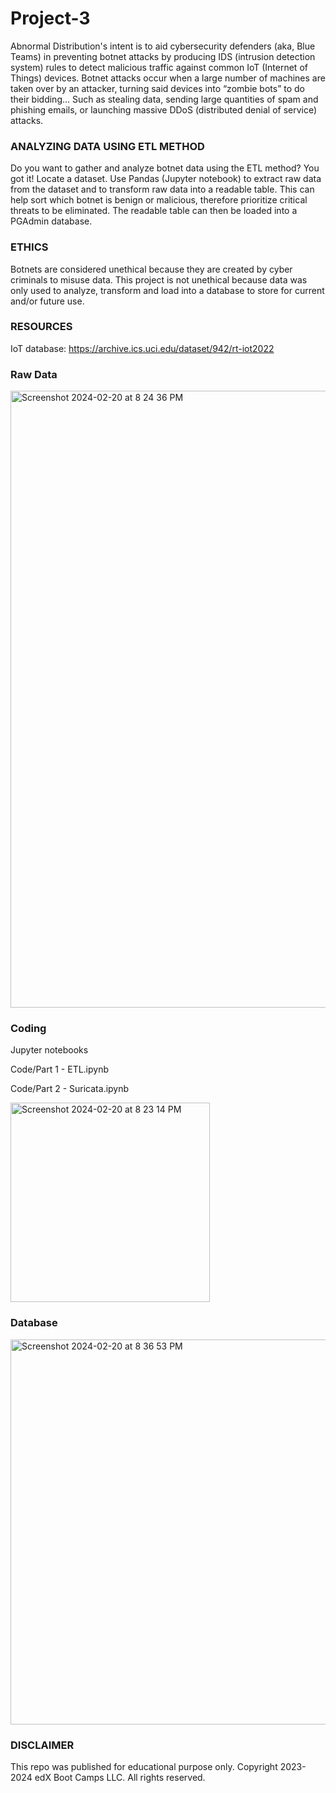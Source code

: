 # Project-3

Abnormal Distribution's intent is to aid cybersecurity defenders (aka, Blue Teams) in preventing botnet attacks by producing IDS (intrusion detection system) rules to detect malicious traffic against common IoT (Internet of Things) devices. Botnet attacks occur when a large number of machines are taken over by an attacker, turning said devices into “zombie bots” to do their bidding… Such as stealing data, sending large quantities of spam and phishing emails, or launching massive DDoS (distributed denial of service) attacks.
  
### ANALYZING DATA USING ETL METHOD

Do you want to gather and analyze botnet data using the ETL method?  You got it!
  Locate a dataset.
  Use Pandas (Jupyter notebook) to extract raw data from the dataset and to transform raw data into a readable table.
    This can help sort which botnet is benign or malicious, therefore prioritize critical threats to be eliminated.
  The readable table can then be loaded into a PGAdmin database.
  
### ETHICS

Botnets are considered unethical because they are created by cyber criminals to misuse data.  This project is not unethical because data was only used to analyze, transform and load into a database to store for current and/or future use.

### RESOURCES

IoT database: https://archive.ics.uci.edu/dataset/942/rt-iot2022

### Raw Data

<img width="987" alt="Screenshot 2024-02-20 at 8 24 36 PM" src="https://github.com/Matendy12/Project-3/assets/147276040/6a6fc6ee-8c17-4189-a1e5-d88faee45c42">

### Coding
Jupyter notebooks

Code/Part 1 - ETL.ipynb

Code/Part 2 - Suricata.ipynb

<img width="319" alt="Screenshot 2024-02-20 at 8 23 14 PM" src="https://github.com/Matendy12/Project-3/assets/147276040/2e736f0a-f2ee-4d70-9a91-15aa464679cf">

### Database

<img width="616" alt="Screenshot 2024-02-20 at 8 36 53 PM" src="https://github.com/Matendy12/Project-3/assets/147276040/a786e7b2-a0f3-4297-b5bc-d77b919de038">

### DISCLAIMER
This repo was published for educational purpose only. Copyright 2023-2024 edX Boot Camps LLC. All rights reserved.
